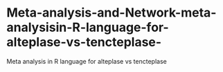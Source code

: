 # Meta-analysis-and-Network-meta-analysisin-R-language-for-alteplase-vs-tencteplase- 
Meta analysis in R language for alteplase vs tencteplase 
